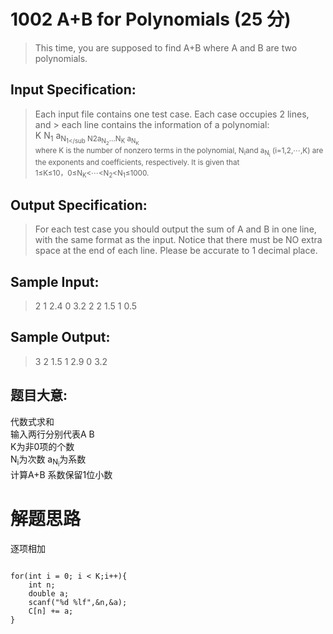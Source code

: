 # 1002 A+B for Polynomials (25 分)
> This time, you are supposed to find A+B where A and B are two polynomials.

## Input Specification:
> Each input file contains one test case. Each case occupies 2 lines, and > each line contains the information of a polynomial:<br>
> K N​<sub>1</sub>​​ a<sub>​N​<sub>1</sub</sub> ​​N​2​​ a<sub>N<sub>2</sub></sub>…N<sub>K</sub> a<sub>N<sub>K</sub></sub><br>
> where K is the number of nonzero terms in the polynomial, N<sub>i</sub>​​ and a<sub>​N<sub>i</sub></sub> (i=1,2,⋯,K) are the exponents and coefficients, respectively. It is given that<br>
> 1≤K≤10，0≤N<sub>​K</sub>​​<⋯<N<sub>2</sub><N<sub>​1</sub>​​≤1000.

## Output Specification:
> For each test case you should output the sum of A and B in one line, with the same format as the input. Notice that there must be NO extra space at the end of each line. Please be accurate to 1 decimal place.

## Sample Input:
> 2 1 2.4 0 3.2
> 2 2 1.5 1 0.5
## Sample Output:
> 3 2 1.5 1 2.9 0 3.2

## 题目大意:
代数式求和<br>
输入两行分别代表A B<br>
K为非0项的个数<br>
N<sub>i</sub>为次数 a<sub>N<sub>i</sub></sub>为系数<br>
计算A+B 系数保留1位小数<br>
# 解题思路
逐项相加
<pre><code>
for(int i = 0; i < K;i++){
    int n;
    double a;
    scanf("%d %lf",&n,&a);
    C[n] += a;
}
</code></pre>



